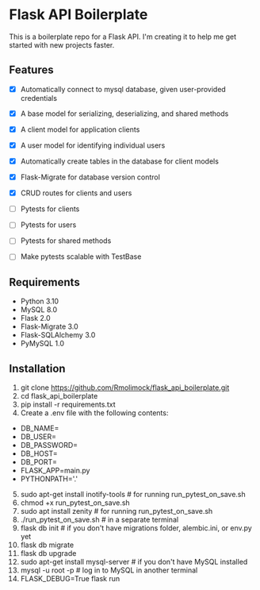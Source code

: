 # Flask API Boilerplate
This is a boilerplate repo for a Flask API. I'm creating it to help me get started with new projects faster.

## Features
- [X] Automatically connect to mysql database, given user-provided credentials
- [X] A base model for serializing, deserializing, and shared methods
- [X] A client model for application clients
- [X] A user model for identifying individual users
- [X] Automatically create tables in the database for client models
- [X] Flask-Migrate for database version control
- [X] CRUD routes for clients and users
- [ ] Pytests for clients
- [ ] Pytests for users
- [ ] Pytests for shared methods
- [ ] Make pytests scalable with TestBase


## Requirements
- Python 3.10
- MySQL 8.0
- Flask 2.0
- Flask-Migrate 3.0
- Flask-SQLAlchemy 3.0
- PyMySQL 1.0

## Installation
1. git clone https://github.com/Rmolimock/flask_api_boilerplate.git
2. cd flask_api_boilerplate
3. pip install -r requirements.txt
4. Create a .env file with the following contents:
- DB_NAME=
- DB_USER=
- DB_PASSWORD=
- DB_HOST=
- DB_PORT=
- FLASK_APP=main.py
- PYTHONPATH='.'
5. sudo apt-get install inotify-tools # for running run_pytest_on_save.sh
6. chmod +x run_pytest_on_save.sh
7. sudo apt install zenity # for running run_pytest_on_save.sh
8. ./run_pytest_on_save.sh # in a separate terminal
9. flask db init # if you don't have migrations folder, alembic.ini, or env.py yet
10. flask db migrate
11. flask db upgrade
12. sudo apt-get install mysql-server # if you don't have MySQL installed
13. mysql -u root -p # log in to MySQL in another terminal
14. FLASK_DEBUG=True flask run
